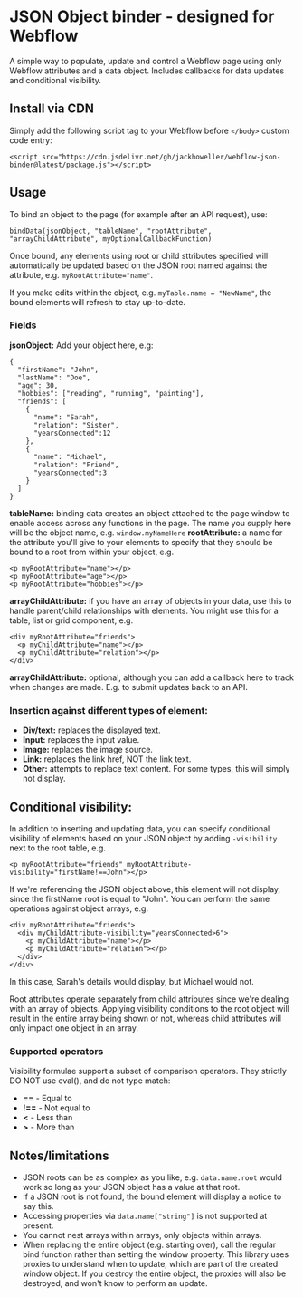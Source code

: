 # JSON Object binder - designed for Webflow
A simple way to populate, update and control a Webflow page using only Webflow attributes and a data object. Includes callbacks for data updates and conditional visibility.


## Install via CDN
Simply add the following script tag to your Webflow before ```</body>``` custom code entry:
```
<script src="https://cdn.jsdelivr.net/gh/jackhoweller/webflow-json-binder@latest/package.js"></script>
```

## Usage
To bind an object to the page (for example after an API request), use:
```
bindData(jsonObject, "tableName", "rootAttribute", "arrayChildAttribute", myOptionalCallbackFunction)
```
Once bound, any elements using root or child sttributes specified will automatically be updated based on the JSON root named against the attribute, e.g. ```myRootAttribute="name"```.

If you make edits within the object, e.g. ```myTable.name = "NewName"```, the bound elements will refresh to stay up-to-date.


### Fields
**jsonObject:** Add your object here, e.g:
```
{
  "firstName": "John",
  "lastName": "Doe",
  "age": 30,
  "hobbies": ["reading", "running", "painting"],
  "friends": [
    {
      "name": "Sarah",
      "relation": "Sister",
      "yearsConnected":12
    },
    {
      "name": "Michael",
      "relation": "Friend",
      "yearsConnected":3
    }
  ]
}
```
**tableName:** binding data creates an object attached to the page window to enable access across any functions in the page. The name you supply here will be the object name, e.g. ```window.myNameHere```
**rootAttribute:** a name for the attribute you'll give to your elements to specify that they should be bound to a root from within your object, e.g.
```
<p myRootAttribute="name"></p>
<p myRootAttribute="age"></p>
<p myRootAttribute="hobbies"></p>
```
**arrayChildAttribute:** if you have an array of objects in your data, use this to handle parent/child relationships with elements. You might use this for a table, list or grid component, e.g.
```
<div myRootAttribute="friends">
  <p myChildAttribute="name"></p>
  <p myChildAttribute="relation"></p>
</div>
```
**arrayChildAttribute:** optional, although you can add a callback here to track when changes are made. E.g. to submit updates back to an API.


### Insertion against different types of element:
* **Div/text:** replaces the displayed text.
* **Input:** replaces the input value.
* **Image:** replaces the image source.
* **Link:** replaces the link href, NOT the link text.
* **Other:** attempts to replace text content. For some types, this will simply not display.


## Conditional visibility:
In addition to inserting and updating data, you can specify conditional visibility of elements based on your JSON object by adding ```-visibility``` next to the root table, e.g.
```
<p myRootAttribute="friends" myRootAttribute-visibility="firstName!==John"></p>
```
If we're referencing the JSON object above, this element will not display, since the firstName root is equal to "John".
You can perform the same operations against object arrays, e.g.
```
<div myRootAttribute="friends">
  <div myChildAttribute-visibility="yearsConnected>6">
    <p myChildAttribute="name"></p>
    <p myChildAttribute="relation"></p>
  </div>
</div>
```
In this case, Sarah's details would display, but Michael would not.

Root attributes operate separately from child attributes since we're dealing with an array of objects. Applying visibility conditions to the root object will result in the entire array being shown or not, whereas child attributes will only impact one object in an array.


### Supported operators
Visibility formulae support a subset of comparison operators. They strictly DO NOT use eval(), and do not type match:
* **==** - Equal to
* **!==** - Not equal to
* **<** - Less than
* **>** - More than


## Notes/limitations
- JSON roots can be as complex as you like, e.g. ```data.name.root``` would work so long as your JSON object has a value at that root.
- If a JSON root is not found, the bound element will display a notice to say this.
- Accessing properties via ```data.name["string"]``` is not supported at present.
- You cannot nest arrays within arrays, only objects within arrays.
- When replacing the entire object (e.g. starting over), call the regular bind function rather than setting the window property. This library uses proxies to understand when to update, which are part of the created window object. If you destroy the entire object, the proxies will also be destroyed, and won't know to perform an update.
